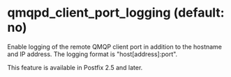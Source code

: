 # qmqpd_client_port_logging (default: no)
 Enable logging of the remote QMQP client port in addition to
the hostname and IP address. The logging format is "host[address]:port".



 This feature is available in Postfix 2.5 and later. 


